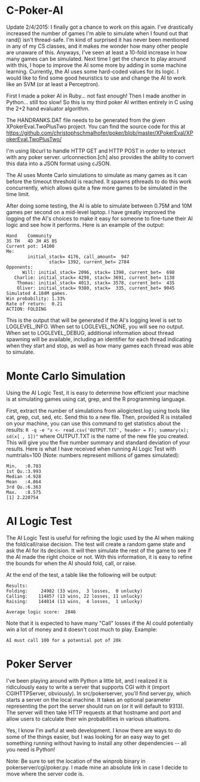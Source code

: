C-Poker-AI
==========

Update 2/4/2015: I finally got a chance to work on this again.  I've drastically increased the number of games I'm able to simulate when I found out that rand() isn't thread-safe.  I'm kind of surprised it has never been mentioned in any of my CS classes, and it makes me wonder how many other people are unaware of this.  Anyways, I've seen at least a 10-fold increase in how many games can be simulated.  Next time I get the chance to play around with this, I hope to improve the AI some more by adding in some machine learning.  Currently, the AI uses some hard-coded values for its logic.  I would like to find some good heuristics to use and change the AI to work like an SVM (or at least a Perceptron).

First I made a poker AI in Ruby... not fast enough!
Then I made another in Python... still too slow!
So this is my third poker AI written entirely in C using the 2+2 hand evaluator algorithm.

The HANDRANKS.DAT file needs to be generated from the given XPokerEval.TwoPlusTwo project.  You can find the source code for this at https://github.com/christophschmalhofer/poker/blob/master/XPokerEval/XPokerEval.TwoPlusTwo/

I'm using libcurl to handle HTTP GET and HTTP POST in order to interact with any poker server.  urlconnection.[ch] also provides the ability to convert this data into a JSON format using cJSON.

The AI uses Monte Carlo simulations to simulate as many games as it can before the timeout threshold is reached.  It spawns pthreads to do this work concurrently, which allows quite a few more games to be simulated in the time limit.

After doing some testing, the AI is able to simulate between 0.75M and 10M games per second on a mid-level laptop.  I have greatly improved the logging of the AI's choices to make it easy for someone to fine-tune their AI logic and see how it performs.  Here is an example of the output:
```
Hand    Community
3S TH   4D JH AS 8S
Current pot: 14100
Me:
        initial_stack= 4176, call_amount=  947
                stack= 1392, current_bet= 2784
Opponents:
      Will: initial_stack= 2096, stack= 1398, current_bet=  698
   Charlie: initial_stack= 4298, stack= 3691, current_bet= 1138
    Thomas: initial_stack= 4013, stack= 3578, current_bet=  435
    Oliver: initial_stack= 9380, stack=  335, current_bet= 9045
Simulated 4.184M games.
Win probability: 1.33%
Rate of return:  0.21
ACTION: FOLDING
```

This is the output that will be generated if the AI's logging level is set to LOGLEVEL_INFO.  When set to LOGLEVEL_NONE, you will see no output.  When set to LOGLEVEL_DEBUG, additional information about thread spawning will be available, including an identifier for each thread indicating when they start and stop, as well as how many games each thread was able to simulate.

Monte Carlo Simulation
======================
Using the AI Logic Test, it is easy to determine how efficient your machine is at simulating games using cat, grep, and the R programming language.

First, extract the number of simulations from ailogictest.log using tools like cat, grep, cut, sed, etc.  Send this to a new file.
Then, provided R is installed on your machine, you can use this command to get statistics about the results:
```R -q -e "x <- read.csv('OUTPUT.TXT', header = F); summary(x); sd(x[ , 1])"```
where OUTPUT.TXT is the name of the new file you created.
This will give you the five number summary and standard deviation of your results.  Here is what I have received when running AI Logic Test with numtrials=100 (Note: numbers represent millions of games simulated):
```
Min.   :0.703
1st Qu.:3.993
Median :4.928
Mean   :4.864
3rd Qu.:6.363
Max.   :8.575
[1] 2.220754
```

AI Logic Test
=============
The AI Logic Test is useful for refining the logic used by the AI when making the fold/call/raise decision.  The test will create a random game state and ask the AI for its decision.  It will then simulate the rest of the game to see if the AI made the right choice or not.  With this information, it is easy to refine the bounds for when the AI should fold, call, or raise.

At the end of the test, a table like the following will be output:
```
Results:
Folding:     24982 (33 wins,  3 losses,  0 unlucky)
Calling:    114857 (13 wins, 22 losses, 11 unlucky)
Raising:    144814 (13 wins,  4 losses,  1 unlucky)

Average logic score:  2846
```

Note that it is expected to have many "Call" losses if the AI could potentially win a lot of money and it doesn't cost much to play.
Example:
```
AI must call 100 for a potential pot of 20k
```

Poker Server
============
I've been playing around with Python a little bit, and I realized it is ridiculously easy to write a server that supports CGI with it (import CGIHTTPServer, obviously).  In src/pokerserver, you'll find server.py, which starts a server on the local machine.  It takes an optional parameter representing the port the server should run on (or it will default to 9313).  The server will then take HTTP requests at that hostname and port and allow users to calculate their win probabilities in various situations.

Yes, I know I'm awful at web development.  I know there are ways to do some of the things easier, but I was looking for an easy way to get something running without having to install any other dependencies -- all you need is Python!

Note: Be sure to set the location of the winprob binary in pokerserver/cgi/poker.py.  I made mine an absolute link in case I decide to move where the server code is.
